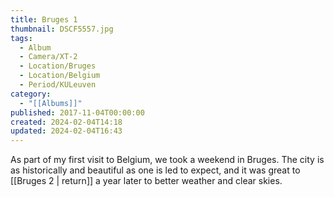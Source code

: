 ```yaml
---
title: Bruges 1
thumbnail: DSCF5557.jpg
tags:
  - Album
  - Camera/XT-2
  - Location/Bruges
  - Location/Belgium
  - Period/KULeuven
category:
  - "[[Albums]]"
published: 2017-11-04T00:00:00
created: 2024-02-04T14:18
updated: 2024-02-04T16:43
---
```

As part of my first visit to Belgium, we took a weekend in Bruges. The city is as historically and beautiful as one is led to expect, and it was great to [[Bruges 2 | return]] a year later to better weather and clear skies.
